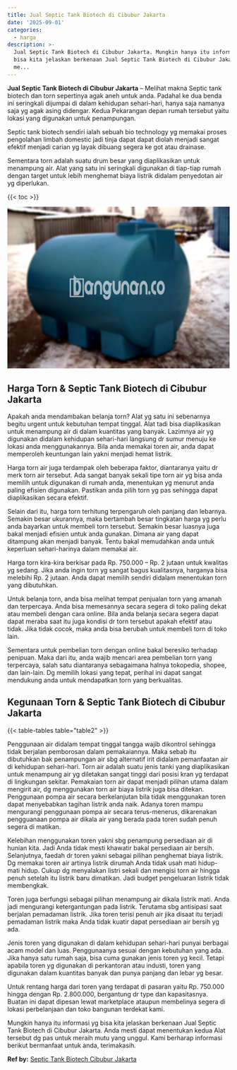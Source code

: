 ```yaml
---
title: Jual Septic Tank Biotech di Cibubur Jakarta
date: '2025-09-01'
categories:
  - harga
description: >-
  Jual Septic Tank Biotech di Cibubur Jakarta. Mungkin hanya itu informasi yg
  bisa kita jelaskan berkenaan Jual Septic Tank Biotech di Cibubur Jakarta. Anda
  me...
---
```


**Jual Septic Tank Biotech di Cibubur Jakarta** – Melihat makna Septic tank biotech dan torn sepertinya agak aneh untuk anda. Padahal ke dua benda ini seringkali dijumpai di dalam kehidupan sehari-hari, hanya saja namanya saja yg agak asing didengar. Kedua Pekarangan depan rumah tersebut yaitu lokasi yang digunakan untuk penampungan.

Septic tank biotech sendiri ialah sebuah bio technology yg memakai proses pengolahan limbah domestic jadi tinja dapat dapat diolah menjadi sangat efektif menjadi carian yg layak dibuang segera ke got atau drainase.

Sementara torn adalah suatu drum besar yang diaplikasikan untuk menampung air. Alat yang satu ini seringkali digunakan di tiap-tiap rumah dengan target untuk lebih menghemat biaya listrik didalam penyedotan air yg diperlukan.

{{< toc >}}

![Jual Septic Tank Biotech di Cibubur Jakarta](/images/jual-bio-septictank-38.png)

## Harga Torn & Septic Tank Biotech di Cibubur Jakarta

Apakah anda mendambakan belanja torn? Alat yg satu ini sebenarnya begitu urgent untuk kebutuhan tempat tinggal. Alat tadi bisa diaplikasikan untuk menampung air di dalam kuantitas yang banyak. Lazimnya air yg digunakan didalam kehidupan sehari-hari langsung dr sumur menuju ke lokasi anda menggunakannya. Bila anda memakai toren air, anda dapat memperoleh keuntungan lain yakni menjadi hemat listrik.

Harga torn air juga terdampak oleh beberapa faktor, diantaranya yaitu dr merk torn air tersebut. Ada sangat banyak sekali tipe torn air yg bisa anda memilih untuk digunakan di rumah anda, menentukan yg menurut anda paling efisien digunakan. Pastikan anda pilih torn yg pas sehingga dapat diaplikasikan secara efektif.

Selain dari itu, harga torn terhitung terpengaruh oleh panjang dan lebarnya. Semakin besar ukurannya, maka bertambah besar tingkatan harga yg perlu anda bayarkan untuk membeli torn tersebut. Semakin besar luasnya juga bakal menjadi efisien untuk anda gunakan. Dimana air yang dapat ditampung akan menjadi banyak. Tentu bakal memudahkan anda untuk keperluan sehari-harinya dalam memakai air.

Harga torn kira-kira berkisar pada Rp. 750.000 – Rp. 2 jutaan untuk kwalitas yg sedang. Jika anda ingin torn yg sangat bagus kualitasnya, harganya bisa melebihi Rp. 2 jutaan. Anda dapat memilih sendiri didalam menentukan torn yang dibutuhkan.

Untuk belanja torn, anda bisa melihat tempat penjualan torn yang amanah dan terpercaya. Anda bisa memesannya secara segera di toko paling dekat atau membeli dengan cara online. Bila anda belanja secara segera dapat dapat meraba saat itu juga kondisi dr torn tersebut apakah efektif atau tidak. Jika tidak cocok, maka anda bisa berubah untuk membeli torn di toko lain.

Sementara untuk pembelian torn dengan online bakal beresiko terhadap penipuan. Maka dari itu, anda wajib mencari area pembelian torn yang terpercaya, salah satu diantaranya sebagaimana halnya tokopedia, shopee, dan lain-lain. Dg memilih lokasi yang tepat, perihal ini dapat sangat mendukung anda untuk mendapatkan torn yang berkualitas.

## Kegunaan Torn & Septic Tank Biotech di Cibubur Jakarta

{{< table-tables table="table2" >}}

Penggunaan air didalam tempat tinggal tangga wajib dikontrol sehingga tidak berjalan pemborosan dalam pemakaiannya. Maka sebab itu dibutuhkan bak penampungan air sbg alternatif irit didalam pemanfaatan air di kehidupan sehari-hari. Torn air adalah suatu jenis tanki yang diaplikasikan untuk menampung air yg diletakan sangat tinggi dari posisi kran yg terdapat di lingkungan sekitar. Pemakaian torn air dapat menjadi pilihan utama dalam mengirit air, dg menggunakan torn air biaya listrik juga bisa ditekan. Penggunaan pompa air secara berkelanjutan bila tidak menggunakan toren dapat menyebabkan tagihan listrik anda naik. Adanya toren mampu mengurangi penggunaan pompa air secara terus-menerus, dikarenakan pengguanaan pompa air dikala air yang berada pada toren sudah penuh segera di matikan.

Kelebihan menggunakan toren yakni sbg penampung persediaan air di hunian kita. Jadi Anda tidak mesti khawatir bakal persediaan air bersih. Selanjutnya, faedah dr toren yakni sebagai pilihan penghemat biaya listrik. Dg memakai toren air artinya listrik dirumah Anda tidak usah mati hidup-mati hidup. Cukup dg menyalakan listri sekali dan mengisi torn air hingga penuh setelah itu listrik baru dimatikan. Jadi budget pengeluaran listrik tidak membengkak.

Toren juga berfungsi sebagai pilihan menampung air dikala listrik mati. Anda jadi mengurangi ketergantungan pada listrik. Terutama sbg antisipasi saat berjalan pemadaman listrik. Jika toren terisi penuh air jika disaat itu terjadi pemadaman listrik maka Anda tidak kuatir dapat persediaan air bersih yg ada.

Jenis toren yang digunakan di dalam kehidupan sehari-hari punyai berbagai acam model dan luas. Penggunaanya sesuai dengan kebutuhan yang ada. Jika hanya satu rumah saja, bisa cuma gunakan jenis toren yg kecil. Tetapi apabila toren yg digunakan di perkantoran atau industi, toren yang digunakan dalam kuantitas banyak dan punya panjang dan lebar yg besar.

Untuk rentang harga dari toren yang terdapat di pasaran yaitu Rp. 750.000 hingga dengan Rp. 2.800.000, bergantung dr type dan kapasitasnya. Buatan ini dapat dipesan lewat marketplace ataupun membelinya segera di lokasi perbelanjaan dan toko bangunan terdekat kami.

Mungkin hanya itu informasi yg bisa kita jelaskan berkenaan Jual Septic Tank Biotech di Cibubur Jakarta. Anda mesti dapat menentukan kedua Alat tersebut dg pas untuk meraih mutu yang unggul. Kami berharap informasi berikut bermanfaat untuk anda, terimakasih.

**Ref by:** [Septic Tank Biotech Cibubur Jakarta](https://id.wikipedia.org/wiki/Septic)
